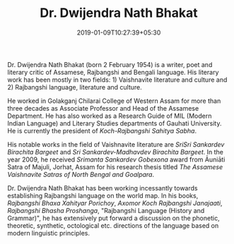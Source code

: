 ﻿---
authorNo: "DNBhakat" 
title: "Dr. Dwijendra Nath Bhakat"
date: 2019-01-09T10:27:39+05:30
role: "Author"
email: test@test.com
home: true
draft: false
---

Dr. Dwijendra Nath Bhakat (born 2 February 1954) is a writer, poet and literary critic of Assamese, Rajbangshi and Bengali language. His literary work has been mostly in two fields: 1) Vaishnavite literature and culture and 2) Rajbangshi language, literature and culture.

He worked in Golakganj Chilarai College of Western Assam for more than three decades as Associate Professor and Head of the Assamese Department. He has also worked as a Research Guide of MIL (Modern Indian Language) and Literary Studies departments of Gauhati University. He is currently the president of *Koch-Rajbangshi Sahitya Sabha*.

His notable works in the field of Vaishnavite literature are *SriSri Sankardev Birachita Bargeet* and *Sri Sankardev-Madhavdev Birachita Bargeet*. In the year 2009, he received *Srimanta Sankardev Gobexona* award from Āuniāti Satra of Majuli, Jorhat, Assam for his research thesis titled *The Assamese Vaishnavite Satras of North Bengal and Goalpara*.

Dr. Dwijendra Nath Bhakat has been working incessantly towards establishing Rajbangshi language on the world map. In his books, *Rajbangshi Bhaxa Xahityar Porichoy*, *Axomor Koch Rajbangshi Janajaati*, *Rajbangshi Bhasha Proshanga*, "Rajbangshi Language (History and Grammar)", he has extensively put forward a discussion on the phonetic, theoretic, synthetic, octological etc. directions of the language based on modern linguistic principles. 

